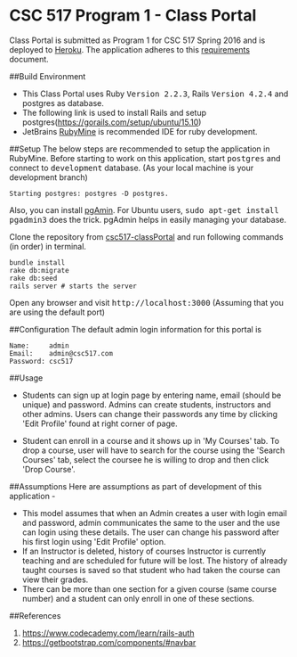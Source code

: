 # CSC 517 Program 1 - Class Portal
Class Portal is submitted as Program 1 for CSC 517 Spring 2016 and is deployed to [Heroku](https://skataka-portal.herokuapp.com/login). The application adheres to this [requirements](https://docs.google.com/document/d/1xmeH4MAlUs6QfPoC4J4bsMKYWkawDZrsZDFM7S1G8ag/edit) document.

##Build Environment
* This Class Portal uses Ruby <tt>Version 2.2.3</tt>, Rails <tt>Version 4.2.4</tt> and postgres as database.
* The following link is used to install Rails and setup postgres(https://gorails.com/setup/ubuntu/15.10)
* JetBrains [RubyMine](https://www.jetbrains.com/ruby/) is recommended IDE for ruby development.

##Setup
The below steps are recommended to setup the application in RubyMine.
Before starting to work on this application, start <tt>postgres</tt> and connect to <tt>development</tt> database. (As your local machine is your development branch)

```
Starting postgres: postgres -D postgres.
```
Also, you can install [pgAmin](http://www.pgadmin.org/download/). For Ubuntu users, <tt>sudo apt-get install pgadmin3</tt> does the trick. pgAdmin helps in easily managing your database.

Clone the repository from [csc517-classPortal](https://github.com/sujithktkm/csc517-classPortal.git) and run following commands (in order) in terminal.

```
bundle install
rake db:migrate
rake db:seed
rails server # starts the server
```

Open any browser and visit <tt>http://localhost:3000</tt> (Assuming that you are using the default port)

##Configuration
The default admin login information for this portal is
```
Name:     admin
Email:    admin@csc517.com
Password: csc517
```

##Usage
- Students can sign up at login page by entering name, email (should be unique) and password. Admins can create students, instructors and other admins. Users can change their passwords any time by clicking 'Edit Profile' found at right corner of page.

- Student can enroll in a course and it shows up in 'My Courses' tab. To drop a course, user will have to search for the course using the 'Search Courses' tab, select the coursee he is willing to drop and then click 'Drop Course'.

##Assumptions
Here are assumptions as part of development of this application -
* This model assumes that when an Admin creates a user with login email and password, admin communicates the same to the user and the use can login using these details. The user can change his password after his first login using 'Edit Profile' option.
* If an Instructor is deleted, history of courses Instructor is currently teaching and are scheduled for future will be lost. The history of already taught courses is saved so that student who had taken the course can view their grades.
* There can be more than one section for a given course (same course number) and a student can only enroll in one of these sections.

##References
1. https://www.codecademy.com/learn/rails-auth
2. https://getbootstrap.com/components/#navbar
